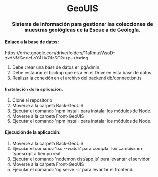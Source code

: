 <h1 align="center">GeoUIS</h1>

<h3 align="center">Sistema de información para gestionar las colecciones de muestras geológicas de la Escuela de Geología.</h3>

<h4>Enlace a la base de datos:</h4>
<p>https://drive.google.com/drive/folders/11aRmusWsoD-zkdNMGcalcLoX4Hv74nSO?usp=sharing</p>
<ol>
  <li>Debe crear una base de datos en pgAdmin.</li>
  <li>Debe restaurar el backup que está en el Drive en esta base de datos.</li>
  <li>Realizar la conexión en el archivo del backend db/connection.ts</li>
</ol>

<h4>Instalación de la aplicación:</h4>
<ol>
  <li>Clone el repositorio</li>
  <li>Moverse a la carpeta Back-GeoUIS</li>
  <li>Ejecutar el comando 'npm install' para instalar los módulos de Node.</li>
  <li>Moverse a la carpeta Front-GeoUIS</li>
  <li>Ejecutar el comando 'npm install' para instalar los módulos de Node.</li>
</ol>

<h4>Ejecución de la aplicación:</h4>
<ol>
  <li>Moverse a la carpeta Back-GeoUIS</li>
  <li>Ejecutar el comando 'tsc --watch' para compilar los cambios en typescript a tiempo real.</li>
  <li>Ejecutar el comando 'nodemon dist/app.js' para levantar el servidor.</li>
  <li>Moverse a la carpeta Front-GeoUIS</li>
  <li>Ejecutar el comando 'ng serve -o' para levantar el frontend.</li>
</ol>



